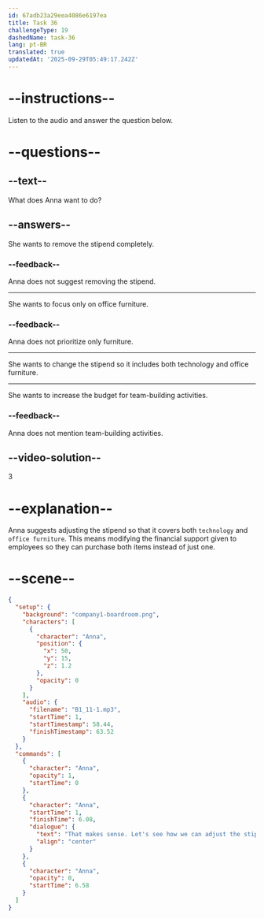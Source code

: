```yaml
---
id: 67adb23a29eea4086e6197ea
title: Task 36
challengeType: 19
dashedName: task-36
lang: pt-BR
translated: true
updatedAt: '2025-09-29T05:49:17.242Z'
---
```


<!-- (Audio) Anna: That makes sense. Let's see how we can adjust the stipend to cover both technology and office furniture. -->

# --instructions--

Listen to the audio and answer the question below.

# --questions--

## --text--

What does Anna want to do?

## --answers--

She wants to remove the stipend completely.

### --feedback--

Anna does not suggest removing the stipend.

---

She wants to focus only on office furniture.

### --feedback--

Anna does not prioritize only furniture.

---

She wants to change the stipend so it includes both technology and office furniture.

---

She wants to increase the budget for team-building activities.

### --feedback--

Anna does not mention team-building activities.

## --video-solution--

3

# --explanation--

Anna suggests adjusting the stipend so that it covers both `technology` and `office furniture`. This means modifying the financial support given to employees so they can purchase both items instead of just one.

# --scene--

```json
{
  "setup": {
    "background": "company1-boardroom.png",
    "characters": [
      {
        "character": "Anna",
        "position": {
          "x": 50,
          "y": 15,
          "z": 1.2
        },
        "opacity": 0
      }
    ],
    "audio": {
      "filename": "B1_11-1.mp3",
      "startTime": 1,
      "startTimestamp": 58.44,
      "finishTimestamp": 63.52
    }
  },
  "commands": [
    {
      "character": "Anna",
      "opacity": 1,
      "startTime": 0
    },
    {
      "character": "Anna",
      "startTime": 1,
      "finishTime": 6.08,
      "dialogue": {
        "text": "That makes sense. Let's see how we can adjust the stipend to cover both technology and office furniture.",
        "align": "center"
      }
    },
    {
      "character": "Anna",
      "opacity": 0,
      "startTime": 6.58
    }
  ]
}
```
